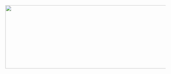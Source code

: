 <img src="https://github.com/itsmevichu/itsmevichu/assets/78495319/1b498db9-2d0b-4e1f-82c3-9edb6487da8d" width="1000" height="200">
<!-- <img src="https://github.com/itsmevichu/itsmevichu/assets/78495319/0d43cebd-ea25-466f-b44d-45faeffdbbce" alt="Your GIF" width="400" height="266"> -->
